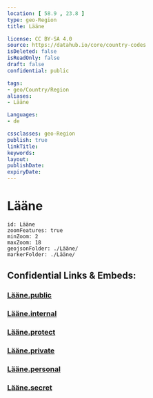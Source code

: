 ```yaml
---
location: [ 58.9 , 23.8 ] 
type: geo-Region
title: Lääne

license: CC BY-SA 4.0
source: https://datahub.io/core/country-codes
isDeleted: false
isReadOnly: false
draft: false
confidential: public

tags:
- geo/Country/Region
aliases:
- Lääne

Languages:
- de

cssclasses: geo-Region
publish: true
linkTitle: 
keywords: 
layout: 
publishDate: 
expiryDate: 
---
```


# Lääne

```leaflet
id: Lääne
zoomFeatures: true 
minZoom: 2 
maxZoom: 18
geojsonFolder: ./Lääne/
markerFolder: ./Lääne/
```


## Confidential Links & Embeds: 

### [Lääne.public](/_public/\Earth\Continent\Europe\Europe~North\Estonia\Counties~EstoniaLääne.public.md) 

### [Lääne.internal](/_internal/\Earth\Continent\Europe\Europe~North\Estonia\Counties~EstoniaLääne.internal.md) 

### [Lääne.protect](/_protect/\Earth\Continent\Europe\Europe~North\Estonia\Counties~EstoniaLääne.protect.md) 

### [Lääne.private](/_private/\Earth\Continent\Europe\Europe~North\Estonia\Counties~EstoniaLääne.private.md) 

### [Lääne.personal](/_personal/\Earth\Continent\Europe\Europe~North\Estonia\Counties~EstoniaLääne.personal.md) 

### [Lääne.secret](/_secret/\Earth\Continent\Europe\Europe~North\Estonia\Counties~EstoniaLääne.secret.md)

